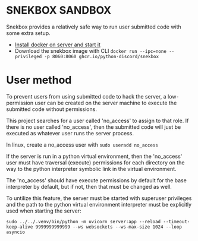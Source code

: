 # SNEKBOX SANDBOX
Snekbox provides a relatively safe way to run user submitted code with some extra setup.

- [Install docker on server and start it](https://docs.docker.com/desktop/)
- Download the snekbox image with CLI
`docker run --ipc=none --privileged -p 8060:8060 ghcr.io/python-discord/snekbox`


# User method

To prevent users from using submitted code to hack the server, a low-permission user can be created on the server machine
to execute the submitted code without permissions.

This project searches for a user called 'no_access' to assign to that role. If there is no user called 'no_access', then
the submitted code will just be executed as whatever user runs the server process.

In linux, create a no_access user with
`sudo useradd no_access`

If the server is run in a python virtual environment, then the 'no_access' user must have traversal (execute) permissions for each directory on the way to the python interpreter symbolic link in the virtual environment.

The 'no_access' should have execute permissions by default for the base interpreter by default, but if not, then that
must be changed as well.

To untilize this feature, the server must be started with superuser privileges and the path to the python virtual environment interpreter must be explicitly used when starting the server:

`sudo ../../.venv/bin/python -m uvicorn server:app --reload --timeout-keep-alive 9999999999999 --ws websockets --ws-max-size 1024 --loop asyncio`

